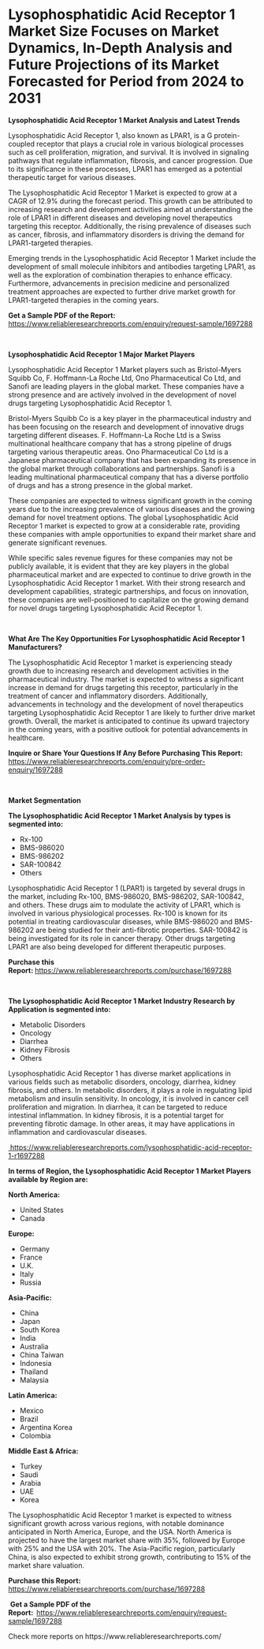 <p><h1>Lysophosphatidic Acid Receptor 1 Market Size Focuses on Market Dynamics, In-Depth Analysis and Future Projections of its Market Forecasted for Period from 2024 to 2031</h1></p><p><strong>Lysophosphatidic Acid Receptor 1 Market Analysis and Latest Trends</strong></p>
<p><p>Lysophosphatidic Acid Receptor 1, also known as LPAR1, is a G protein-coupled receptor that plays a crucial role in various biological processes such as cell proliferation, migration, and survival. It is involved in signaling pathways that regulate inflammation, fibrosis, and cancer progression. Due to its significance in these processes, LPAR1 has emerged as a potential therapeutic target for various diseases.</p><p>The Lysophosphatidic Acid Receptor 1 Market is expected to grow at a CAGR of 12.9% during the forecast period. This growth can be attributed to increasing research and development activities aimed at understanding the role of LPAR1 in different diseases and developing novel therapeutics targeting this receptor. Additionally, the rising prevalence of diseases such as cancer, fibrosis, and inflammatory disorders is driving the demand for LPAR1-targeted therapies.</p><p>Emerging trends in the Lysophosphatidic Acid Receptor 1 Market include the development of small molecule inhibitors and antibodies targeting LPAR1, as well as the exploration of combination therapies to enhance efficacy. Furthermore, advancements in precision medicine and personalized treatment approaches are expected to further drive market growth for LPAR1-targeted therapies in the coming years.</p></p>
<p><strong>Get a Sample PDF of the Report:&nbsp;</strong> <a href="https://www.reliableresearchreports.com/enquiry/request-sample/1697288">https://www.reliableresearchreports.com/enquiry/request-sample/1697288</a></p>
<p>&nbsp;</p>
<p><strong>Lysophosphatidic Acid Receptor 1 Major Market Players</strong></p>
<p><p>Lysophosphatidic Acid Receptor 1 Market players such as Bristol-Myers Squibb Co, F. Hoffmann-La Roche Ltd, Ono Pharmaceutical Co Ltd, and Sanofi are leading players in the global market. These companies have a strong presence and are actively involved in the development of novel drugs targeting Lysophosphatidic Acid Receptor 1.</p><p>Bristol-Myers Squibb Co is a key player in the pharmaceutical industry and has been focusing on the research and development of innovative drugs targeting different diseases. F. Hoffmann-La Roche Ltd is a Swiss multinational healthcare company that has a strong pipeline of drugs targeting various therapeutic areas. Ono Pharmaceutical Co Ltd is a Japanese pharmaceutical company that has been expanding its presence in the global market through collaborations and partnerships. Sanofi is a leading multinational pharmaceutical company that has a diverse portfolio of drugs and has a strong presence in the global market.</p><p>These companies are expected to witness significant growth in the coming years due to the increasing prevalence of various diseases and the growing demand for novel treatment options. The global Lysophosphatidic Acid Receptor 1 market is expected to grow at a considerable rate, providing these companies with ample opportunities to expand their market share and generate significant revenues.</p><p>While specific sales revenue figures for these companies may not be publicly available, it is evident that they are key players in the global pharmaceutical market and are expected to continue to drive growth in the Lysophosphatidic Acid Receptor 1 market. With their strong research and development capabilities, strategic partnerships, and focus on innovation, these companies are well-positioned to capitalize on the growing demand for novel drugs targeting Lysophosphatidic Acid Receptor 1.</p></p>
<p>&nbsp;</p>
<p><strong>What Are The Key Opportunities For Lysophosphatidic Acid Receptor 1 Manufacturers?</strong></p>
<p><p>The Lysophosphatidic Acid Receptor 1 market is experiencing steady growth due to increasing research and development activities in the pharmaceutical industry. The market is expected to witness a significant increase in demand for drugs targeting this receptor, particularly in the treatment of cancer and inflammatory disorders. Additionally, advancements in technology and the development of novel therapeutics targeting Lysophosphatidic Acid Receptor 1 are likely to further drive market growth. Overall, the market is anticipated to continue its upward trajectory in the coming years, with a positive outlook for potential advancements in healthcare.</p></p>
<p><strong>Inquire or Share Your Questions If Any Before Purchasing This Report:</strong> <a href="https://www.reliableresearchreports.com/enquiry/pre-order-enquiry/1697288">https://www.reliableresearchreports.com/enquiry/pre-order-enquiry/1697288</a></p>
<p>&nbsp;</p>
<p><strong>Market Segmentation</strong></p>
<p><strong>The Lysophosphatidic Acid Receptor 1 Market Analysis by types is segmented into:</strong></p>
<p><ul><li>Rx-100</li><li>BMS-986020</li><li>BMS-986202</li><li>SAR-100842</li><li>Others</li></ul></p>
<p><p>Lysophosphatidic Acid Receptor 1 (LPAR1) is targeted by several drugs in the market, including Rx-100, BMS-986020, BMS-986202, SAR-100842, and others. These drugs aim to modulate the activity of LPAR1, which is involved in various physiological processes. Rx-100 is known for its potential in treating cardiovascular diseases, while BMS-986020 and BMS-986202 are being studied for their anti-fibrotic properties. SAR-100842 is being investigated for its role in cancer therapy. Other drugs targeting LPAR1 are also being developed for different therapeutic purposes.</p></p>
<p><strong>Purchase this Report:&nbsp;</strong><a href="https://www.reliableresearchreports.com/purchase/1697288">https://www.reliableresearchreports.com/purchase/1697288</a></p>
<p>&nbsp;</p>
<p><strong>The Lysophosphatidic Acid Receptor 1 Market Industry Research by Application is segmented into:</strong></p>
<p><ul><li>Metabolic Disorders</li><li>Oncology</li><li>Diarrhea</li><li>Kidney Fibrosis</li><li>Others</li></ul></p>
<p><p>Lysophosphatidic Acid Receptor 1 has diverse market applications in various fields such as metabolic disorders, oncology, diarrhea, kidney fibrosis, and others. In metabolic disorders, it plays a role in regulating lipid metabolism and insulin sensitivity. In oncology, it is involved in cancer cell proliferation and migration. In diarrhea, it can be targeted to reduce intestinal inflammation. In kidney fibrosis, it is a potential target for preventing fibrotic damage. In other areas, it may have applications in inflammation and cardiovascular diseases.</p></p>
<p><a href="https://www.reliableresearchreports.com/lysophosphatidic-acid-receptor-1-r1697288">&nbsp;https://www.reliableresearchreports.com/lysophosphatidic-acid-receptor-1-r1697288</a></p>
<p><strong>In terms of Region, the Lysophosphatidic Acid Receptor 1 Market Players available by Region are:</strong></p>
<p>
    <p> <strong> North America: </strong>
        <ul>
            <li>United States</li>
            <li>Canada</li>
        </ul>
        </p> 
    <p> <strong> Europe: </strong>
        <ul>
            <li>Germany</li>
            <li>France</li>
            <li>U.K.</li>
            <li>Italy</li>
            <li>Russia</li>
        </ul>
        </p> 
    <p> <strong> Asia-Pacific: </strong>
        <ul>
            <li>China</li>
            <li>Japan</li>
            <li>South Korea</li>
            <li>India</li>
            <li>Australia</li>
            <li>China Taiwan</li>
            <li>Indonesia</li>
            <li>Thailand</li>
            <li>Malaysia</li>
        </ul>
        </p> 
    <p> <strong> Latin America: </strong>
        <ul>
            <li>Mexico</li>
            <li>Brazil</li>
            <li>Argentina Korea</li>
            <li>Colombia</li>
        </ul>
        </p> 
    <p> <strong> Middle East & Africa: </strong>
        <ul>
            <li>Turkey</li>
            <li>Saudi</li>
            <li>Arabia</li>
            <li>UAE</li>
            <li>Korea</li>
        </ul>
    </p>
    </p>
<p><p>The Lysophosphatidic Acid Receptor 1 market is expected to witness significant growth across various regions, with notable dominance anticipated in North America, Europe, and the USA. North America is projected to have the largest market share with 35%, followed by Europe with 25% and the USA with 20%. The Asia-Pacific region, particularly China, is also expected to exhibit strong growth, contributing to 15% of the market share valuation.</p></p>
<p><strong>Purchase this Report: </strong><a href="https://www.reliableresearchreports.com/purchase/1697288">https://www.reliableresearchreports.com/purchase/1697288</a></p>
<p>&nbsp;<strong>Get a Sample PDF of the Report:&nbsp;&nbsp;</strong><a href="https://www.reliableresearchreports.com/enquiry/request-sample/1697288">https://www.reliableresearchreports.com/enquiry/request-sample/1697288</a></p>
<p><strong></strong></p>
<p>Check more reports on https://www.reliableresearchreports.com/</p>